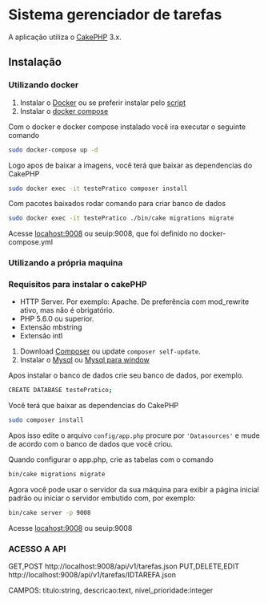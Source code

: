 # Sistema gerenciador de tarefas

A aplicação utiliza o [CakePHP](https://cakephp.org) 3.x.

## Instalação

### Utilizando docker

1. Instalar o [Docker](https://docs.docker.com/install) ou se preferir instalar pelo [script](https://github.com/docker/docker-install)
2. Instalar o [docker compose](https://docs.docker.com/compose/install/)

Com o docker e docker compose instalado você ira executar o seguinte comando
```bash
sudo docker-compose up -d
```
Logo apos de baixar a imagens, você terá que baixar as dependencias do CakePHP
```bash
sudo docker exec -it testePratico composer install
```
Com pacotes baixados rodar comando para criar banco de dados
```bash
sudo docker exec -it testePratico ./bin/cake migrations migrate
```
Acesse [locahost:9008](http://locahost:9008/) ou seuip:9008, que foi definido no docker-compose.yml

### Utilizando a própria maquina
### Requisitos para instalar o cakePHP
- HTTP Server. Por exemplo: Apache. De preferência com mod_rewrite ativo, mas não é obrigatório.
- PHP 5.6.0 ou superior.
- Extensão mbstring
- Extensão intl

1. Download [Composer](https://getcomposer.org/doc/00-intro.md) ou update `composer self-update`.
2. Instalar o [Mysql](https://www.digitalocean.com/community/tutorials/como-instalar-o-mysql-no-ubuntu-18-04-pt) ou [Mysql para window](https://dev.mysql.com/downloads/windows/)

Apos instalar o banco de dados crie seu banco de dados, por exemplo.
```bash
CREATE DATABASE testePratico;
```

Você terá que baixar as dependencias do CakePHP
```bash
sudo composer install
```
Apos isso edite o arquivo `config/app.php` procure por `'Datasources'` e mude de acordo com o banco de dados que você criou.

Quando configurar o app.php, crie as tabelas com o comando
```bash
bin/cake migrations migrate
```

Agora você pode usar o servidor da sua máquina para exibir a página inicial padrão ou iniciar
o servidor embutido com, por exemplo:

```bash
bin/cake server -p 9008
```
Acesse [locahost:9008](http://locahost:9008/) ou seuip:9008


### ACESSO A API
GET,POST
http://localhost:9008/api/v1/tarefas.json
PUT,DELETE,EDIT
http://localhost:9008/api/v1/tarefas/IDTAREFA.json

CAMPOS: titulo:string, descricao:text, nivel_prioridade:integer 
